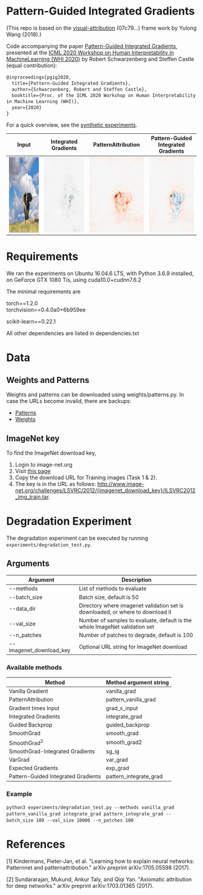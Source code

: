 # Pattern-Guided Integrated Gradients
(This repo is based on the [visual-attribution](https://github.com/yulongwang12/visual-attribution) (07c79...) frame work by Yulong Wang (2018).)

Code accompanying the paper [Pattern-Guided Integrated Gradients](https://arxiv.org/abs/2007.10685), presented at the [ICML 2020 Workshop on Human Interpretability in MachineLearning (WHI 2020)](http://whi2020.online/papers.html) by Robert Schwarzenberg and Steffen Castle (equal contribution):

```
@inproceedings{pgig2020,
  title={Pattern-Guided Integrated Gradients},
  author={Schwarzenberg, Robert and Steffen Castle},
  booktitle={Proc. of the ICML 2020 Workshop on Human Interpretability in Machine Learning (WHI)},
  year={2020}
}
```

For a quick overview, see the [synthetic experiments](https://github.com/dfki-nlp/pgig/blob/master/synthetic.ipynb). 

Input|Integrated Gradients | PatternAttribution | Pattern-Guided Integrated Gradients
---|---|---|---
<img src="https://github.com/dfki-nlp/pgig/blob/master/images/elephant.png?raw=true" width=200 height=200 />|<img src="https://github.com/dfki-nlp/pgig/blob/master/images/integrate_grad.png?raw=true" width=200 height=200 /> | <img src="https://github.com/dfki-nlp/pgig/blob/master/images/pattern_vanilla_grad.png?raw=true" width=200 height=200 /> | <img src="https://github.com/dfki-nlp/pgig/blob/master/images/pattern_integrate_grad.png?raw=true" width=200 height=200 />


# Requirements

We ran the experiments on Ubuntu 16.04.6 LTS, with Python 3.6.9 installed, on GeForce GTX 1080 Tis, using cuda10.0+cudnn7.6.2

The minimal requirements are 

torch==1.2.0          
torchvision==0.4.0a0+6b959ee

scikit-learn==0.22.1   

All other dependencies are listed in dependencies.txt

# Data
## Weights and Patterns

Weights and patterns can be downloaded using weights/patterns.py. In case the URLs become invalid, there are backups: 
* [Patterns](https://cloud.dfki.de/owncloud/index.php/s/F8ofRWYJz6Bzw5C)
* [Weights](https://cloud.dfki.de/owncloud/index.php/s/AYAdyCncgbbqxS6)

## ImageNet key
To find the ImageNet download key, 
1. Login to image-net.org
2. Visit [this page](http://www.image-net.org/challenges/LSVRC/2012/downloads)
3. Copy the download URL for Training images (Task 1 & 2). 
4. The key is in the URL as follows: http://www.image-net.org/challenges/LSVRC/2012/{imagenet_download_key}/ILSVRC2012_img_train.tar.



# Degradation Experiment

The degradation experiment can be executed by running `experiments/degradation_test.py`.

## Arguments

Argument |Description
--- | ---
--methods| List of methods to evaluate
--batch_size| Batch size, default is 50
--data_dir| Directory where imagenet validation set is downloaded, or where to download it
--val_size| Number of samples to evaluate, default is the whole ImageNet validation set
--n_patches| Number of patches to degrade, default is 100
--imagenet_download_key| Optional URL string for ImageNet download

### Available methods

Method|Method argument string
---|---
Vanilla Gradient|vanilla_grad
PatternAttribution|pattern_vanilla_grad
Gradient times Input|grad_x_input
Integrated Gradients|integrate_grad
Guided Backprop|guided_backprop
SmoothGrad|smooth_grad
SmoothGrad<sup>2</sup>|smooth_grad2
SmoothGrad-Integrated Gradients|sg_ig
VarGrad|var_grad
Expected Gradients|exp_grad
Pattern-Guided Integrated Gradients|pattern_integrate_grad

### Example

```python3 experiments/degradation_test.py --methods vanilla_grad pattern_vanilla_grad integrate_grad pattern_integrate_grad --batch_size 100 --val_size 10000 --n_patches 100```

# References 

[1] Kindermans, Pieter-Jan, et al. "Learning how to explain neural networks: Patternnet and patternattribution." arXiv preprint arXiv:1705.05598 (2017). 

[2] Sundararajan, Mukund, Ankur Taly, and Qiqi Yan. "Axiomatic attribution for deep networks." arXiv preprint arXiv:1703.01365 (2017).
